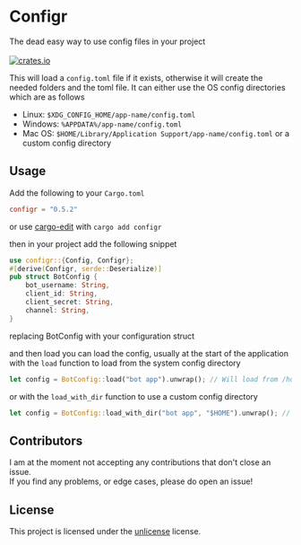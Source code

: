 # Configr
The dead easy way to use config files in your project\
\
[![crates.io](https://img.shields.io/crates/v/configr.svg)](https://crates.io/crates/configr)

This will load a `config.toml` file if it exists, otherwise it will create the needed folders and the toml file.
It can either use the OS config directories which are as follows
 - Linux: `$XDG_CONFIG_HOME/app-name/config.toml`
 - Windows: `%APPDATA%/app-name/config.toml`
 - Mac OS: `$HOME/Library/Application Support/app-name/config.toml`
or a custom config directory

## Usage
Add the following to your `Cargo.toml`
```toml
configr = "0.5.2"
```
or use [cargo-edit](https://github.com/killercup/cargo-edit/) with `cargo add configr`

then in your project add the following snippet
```rust
use configr::{Config, Configr};
#[derive(Configr, serde::Deserialize)]
pub struct BotConfig {
    bot_username: String,
    client_id: String,
    client_secret: String,
    channel: String,
}
```
replacing BotConfig with your configuration struct

and then load you can load the config, usually at the start of the application with the `load` function to load from the system config directory
```rust
let config = BotConfig::load("bot app").unwrap(); // Will load from /home/USER/.config/bot-app/config.toml
```
or with the `load_with_dir` function to use a custom config directory
```rust
let config = BotConfig::load_with_dir("bot app", "$HOME").unwrap(); // Will load from /home/USER/bot-app/config.toml
```

## Contributors
I am at the moment not accepting any contributions that don't close an issue.\
If you find any problems, or edge cases, please do open an issue!

## License
This project is licensed under the [unlicense](https://unlicense.org/) license.